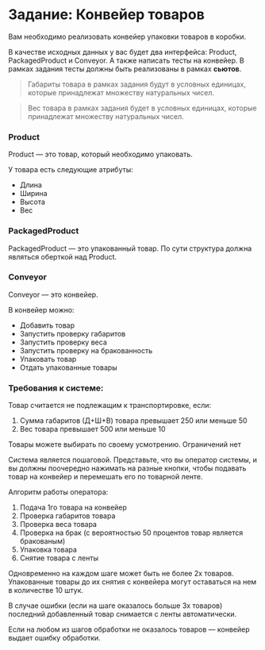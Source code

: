 # Задание: Конвейер товаров

Вам необходимо реализовать конвейер упаковки товаров в коробки. 

В качестве исходных данных у вас будет два интерфейса: Product, PackagedProduct и Сonveyor.
А также написать тесты на конвейер. 
В рамках задания тесты должны быть реализованы в рамках **сьютов**.

> Габариты товара в рамках задания будут в условных единицах, которые принадлежат множеству натуральных чисел.

> Вес товара в рамках задания будет в условных единицах, которые принадлежат множеству натуральных чисел.

### Product
Product — это товар, который необходимо упаковать. 

У товара есть следующие атрибуты: 
- Длина 
- Ширина 
- Высота 
- Вес

### PackagedProduct 
PackagedProduct — это упакованный товар. 
По сути структура должна являться оберткой над Product.

### Сonveyor
Сonveyor — это конвейер. 

В конвейер можно: 
- Добавить товар
- Запустить проверку габаритов 
- Запустить проверку веса
- Запустить проверку на бракованность
- Упаковать товар 
- Отдать упакованные товары


### Требования к системе: 

Товар считается не подлежащим к транспортировке, если: 
1. Сумма габаритов (Д+Ш+В) товара превышает 250 или меньше 50
2. Вес товара превышает 500 или меньше 10

Товары можете выбирать по своему усмотрению. Ограничений нет

Система является пошаговой. Представьте, что вы оператор системы, и вы должны поочередно нажимать на разные кнопки, чтобы подавать товар на конвейер и перемешать его по товарной ленте.

Алгоритм работы оператора: 
1. Подача 1го товара на конвейер 
2. Проверка габаритов товара 
3. Проверка веса товара
4. Проверка на брак (с вероятностью 50 процентов товар является бракованым)
5. Упаковка товара 
5. Снятие товара с ленты 

Одновременно на каждом шаге может быть не более 2х товаров. 
Упакованные товары до их снятия с конвейера могут оставаться на нем в количестве 10 штук.

В случае ошибки (если на шаге оказалось больше 3х товаров) последний добавленный товар снимается с ленты автоматически. 

Если на любом из шагов обработки не оказалось товаров — конвейер выдает ошибку обработки. 

